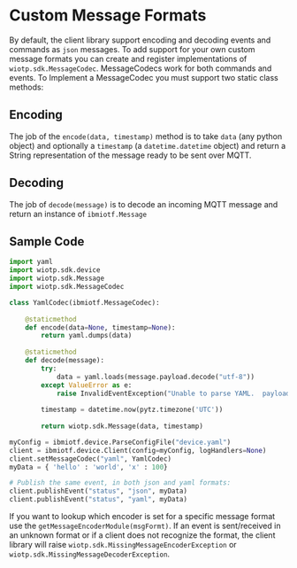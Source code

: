 # Custom Message Formats

By default, the client library support encoding and decoding events and commands as `json` messages.  To add support
for your own custom message formats you can create and register implementations of `wiotp.sdk.MessageCodec`.  MessageCodecs work for both commands and events.  To Implement a MessageCodec you must support two static class methods:

## Encoding

The job of the `encode(data, timestamp)` method is to take `data` (any python object) and optionally a `timestamp` (a `datetime.datetime` object) and 
return a String representation of the message ready to be sent over MQTT.


## Decoding

The job of `decode(message)` is to decode an incoming MQTT message and return an instance of `ibmiotf.Message`


## Sample Code

```python
import yaml
import wiotp.sdk.device
import wiotp.sdk.Message
import wiotp.sdk.MessageCodec

class YamlCodec(ibmiotf.MessageCodec):
    
    @staticmethod
    def encode(data=None, timestamp=None):
        return yaml.dumps(data)
    
    @staticmethod
    def decode(message):
        try:
            data = yaml.loads(message.payload.decode("utf-8"))
        except ValueError as e:
            raise InvalidEventException("Unable to parse YAML.  payload=\"%s\" error=%s" % (message.payload, str(e)))
        
        timestamp = datetime.now(pytz.timezone('UTC'))
        
        return wiotp.sdk.Message(data, timestamp)

myConfig = ibmiotf.device.ParseConfigFile("device.yaml")
client = ibmiotf.device.Client(config=myConfig, logHandlers=None)
client.setMessageCodec("yaml", YamlCodec)
myData = { 'hello' : 'world', 'x' : 100}

# Publish the same event, in both json and yaml formats:
client.publishEvent("status", "json", myData)
client.publishEvent("status", "yaml", myData)
```

If you want to lookup which encoder is set for a specific message format use the `getMessageEncoderModule(msgFormt)`.  If an event is sent/received in an unknown format or if a client does not recognize the format, the client library will raise `wiotp.sdk.MissingMessageEncoderException` or `wiotp.sdk.MissingMessageDecoderException`.